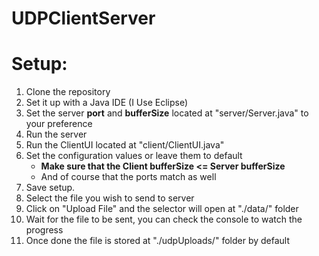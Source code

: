 # UDPClientServer
# Setup:
1. Clone the repository
2. Set it up with a Java IDE (I Use Eclipse)
3. Set the server **port** and **bufferSize** located at "server/Server.java" to your preference
4. Run the server
5. Run the ClientUI located at "client/ClientUI.java"
6. Set the configuration values or leave them to default
    * **Make sure that the Client bufferSize <= Server bufferSize**
    * And of course that the ports match as well
7. Save setup.
8. Select the file you wish to send to server
9. Click on "Upload File" and the selector will open at "./data/" folder
10. Wait for the file to be sent, you can check the console to watch the progress
11. Once done the file is stored at "./udpUploads/" folder by default
